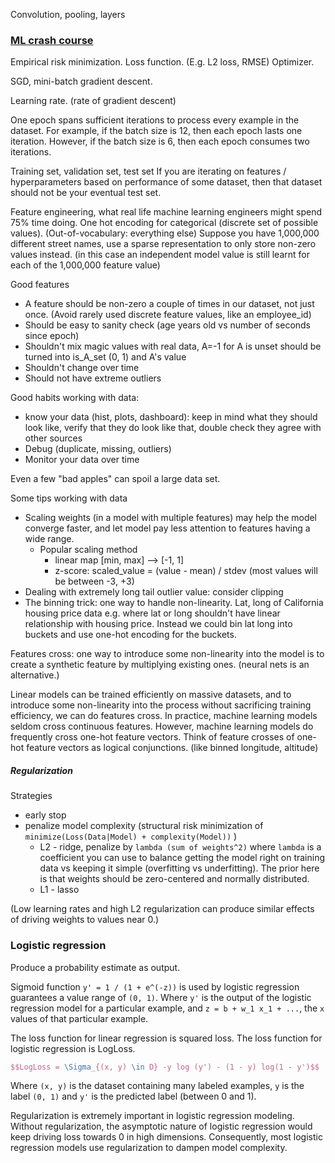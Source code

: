 
Convolution, pooling, layers

### [ML crash course](https://developers.google.com/machine-learning/crash-course)

Empirical risk minimization.
Loss function. (E.g. L2 loss, RMSE)
Optimizer.

SGD, mini-batch gradient descent.

Learning rate. (rate of gradient descent)

One epoch spans sufficient iterations to process every example in the dataset. For example, if the batch size is 12, then each epoch lasts one iteration. However, if the batch size is 6, then each epoch consumes two iterations.

Training set, validation set, test set
If you are iterating on features / hyperparameters based on performance of some dataset, then that dataset should not be your eventual test set.

Feature engineering, what real life machine learning engineers might spend 75% time doing.
One hot encoding for categorical (discrete set of possible values). (Out-of-vocabulary: everything else)
Suppose you have 1,000,000 different street names, use a sparse representation to only store non-zero values instead. (in this case an independent model value is still learnt for each of the 1,000,000 feature value)

Good features
* A feature should be non-zero a couple of times in our dataset, not just once. (Avoid rarely used discrete feature values, like an employee_id)
* Should be easy to sanity check (age years old vs number of seconds since epoch)
* Shouldn't mix magic values with real data, A=-1 for A is unset should be turned into is_A_set (0, 1) and A's value
* Shouldn't change over time
* Should not have extreme outliers

Good habits working with data:
* know your data (hist, plots, dashboard): keep in mind what they should look like, verify that they do look like that, double check they agree with other sources
* Debug (duplicate, missing, outliers)
* Monitor your data over time

Even a few "bad apples" can spoil a large data set.

Some tips working with data
* Scaling weights (in a model with multiple features) may help the model converge faster, and let model pay less attention to features having a wide range.
  * Popular scaling method
    * linear map [min, max] --> [-1, 1]
    * z-score: scaled_value = (value - mean) / stdev (most values will be between -3, +3)
* Dealing with extremely long tail outlier value: consider clipping
* The binning trick: one way to handle non-linearity. Lat, long of California housing price data e.g. where lat or long shouldn't have linear relationship with housing price. Instead we could bin lat long into buckets and use one-hot encoding for the buckets.

Features cross: one way to introduce some non-linearity into the model is to create a synthetic feature by multiplying existing ones.
(neural nets is an alternative.)

Linear models can be trained efficiently on massive datasets, and to introduce some non-linearity into the process without sacrificing training efficiency, we can do features cross.
In practice, machine learning models seldom cross continuous features. However, machine learning models do frequently cross one-hot feature vectors. Think of feature crosses of one-hot feature vectors as logical conjunctions. (like binned longitude, altitude)

##### Regularization

Strategies
* early stop
* penalize model complexity (structural risk minimization of `minimize(Loss(Data|Model) + complexity(Model))` )
  * L2 - ridge, penalize by `lambda (sum of weights^2)` where `lambda` is a coefficient you can use to balance getting the model right on training data vs keeping it simple (overfitting vs underfitting). The prior here is that weights should be zero-centered and normally distributed.
  * L1 - lasso

(Low learning rates and high L2 regularization can produce similar effects of driving weights to values near 0.)

### Logistic regression

Produce a probability estimate as output.

Sigmoid function `y' = 1 / (1 + e^(-z))` is used by logistic regression guarantees a value range of `(0, 1)`.
Where `y'` is the output of the logistic regression model for a particular example, and `z = b + w_1 x_1 + ...`, the `x` values of that particular example.

The loss function for linear regression is squared loss.
The loss function for logistic regression is LogLoss.
```latex
$$LogLoss = \Sigma_{(x, y) \in D} -y log (y') - (1 - y) log(1 - y')$$
```
Where `(x, y)` is the dataset containing many labeled examples, `y` is the label `(0, 1)` and `y'` is the predicted label (between 0 and 1).

Regularization is extremely important in logistic regression modeling.
Without regularization, the asymptotic nature of logistic regression would keep driving loss towards 0 in high dimensions.
Consequently, most logistic regression models use regularization to dampen model complexity.
